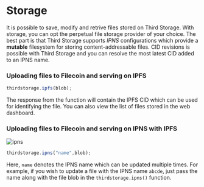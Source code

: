 # Storage

It is possible to save, modify and retrive files stored on Third Storage. With storage, you can opt the perpetual file storage provider of your choice. The best part is that Third Storage supports _IPNS_ configurations which provide a **mutable** filesystem for storing content-addressable files. CID revisions is possible with Third Storage and you can resolve the most latest CID added to an IPNS name.


### Uploading files to Filecoin and serving on IPFS

```js
thirdstorage.ipfs(blob);
```

The response from the function will contain the IPFS CID which can be used for identifying the file. You can also view the list of files stored in the web dashboard.

### Uploading files to Filecoin and serving on IPNS with IPFS

![ipns](https://cdn.discordapp.com/attachments/1030935403177459732/1032377487709184071/storage.png)

```js
thirdstorage.ipns("name",blob);
```

Here, `name` denotes the IPNS name which can be updated multiple times. For example, if you wish to update a file with the IPNS name `abcde`, just pass the name along with the file blob in the `thirdstorage.ipns()` function.